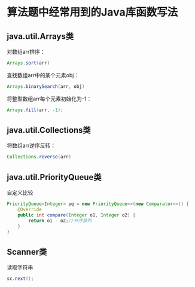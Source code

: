 # 算法题中经常用到的Java库函数写法

## java.util.Arrays类
对数组arr排序：
```java
Arrays.sort(arr)
```
查找数组arr中的某个元素obj：
```java
Arrays.binarySearch(arr, obj)
```
将整型数组arr每个元素初始化为-1：
```java
Arrays.fill(arr, -1);
```

## java.util.Collections类
将数组arr逆序反转：
```java
Collections.reverse(arr)
```

## java.util.PriorityQueue类
自定义比较
```java
PriorityQueue<Integer> pq = new PriorityQueue<>(new Comparator<>() {
    @Override
    public int compare(Integer o1, Integer o2) {
        return o1 - o2;//升序排列
    }
}
```

## Scanner类
读取字符串
```java
sc.next();
```
